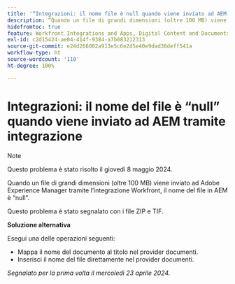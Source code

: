 ```yaml
---
title: '“Integrazioni: il nome file è null quando viene inviato ad AEM tramite l’integrazione”'
description: “Quando un file di grandi dimensioni (oltre 100 MB) viene inviato ad Adobe Experience Manager tramite l’integrazione Workfront, il nome del file in AEM è null. ”
hidefromtoc: true
feature: Workfront Integrations and Apps, Digital Content and Documents
exl-id: c2d15424-ae04-414f-9384-a7b083212313
source-git-commit: e24d266002a913e5c6e2d5e40e9dad36deff541a
workflow-type: ht
source-wordcount: '110'
ht-degree: 100%

---
```


# Integrazioni: il nome del file è “null” quando viene inviato ad AEM tramite integrazione

>[!NOTE]
>
>Questo problema è stato risolto il giovedì 8 maggio 2024.

Quando un file di grandi dimensioni (oltre 100 MB) viene inviato ad Adobe Experience Manager tramite l’integrazione Workfront, il nome del file in AEM è “null”.

Questo problema è stato segnalato con i file ZIP e TIF.

**Soluzione alternativa**

Esegui una delle operazioni seguenti:

* Mappa il nome del documento al titolo nel provider documenti.
* Inserisci il nome del file direttamente nel provider documenti.

_Segnalato per la prima volta il mercoledì 23 aprile 2024._

